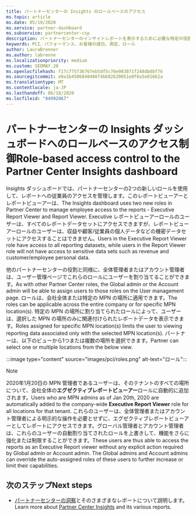 ```yaml
---
title: パートナーセンターの Insights のロールベースのアクセス
ms.topic: article
ms.date: 05/19/2020
ms.service: partner-dashboard
ms.subservice: partnercenter-csp
description: パートナーセンターのインサイトレポートを表示するために必要な特定の役割について説明します。 これには、エグゼクティブレポートビューアーとレポートビューアーのロールが含まれます。
keywords: PCI、パフォーマンス、お客様の成功、測定、ロール
author: LauraBrenner
ms.author: labrenne
ms.localizationpriority: medium
ms.custom: SEOMAY.20
ms.openlocfilehash: f17c775736767eb5df5c76e983071f248db8bf76
ms.sourcegitcommit: e0a1b4506840486f4bb82620051e0f6a5e81662a
ms.translationtype: MT
ms.contentlocale: ja-JP
ms.lasthandoff: 06/18/2020
ms.locfileid: "84992067"
---
```

# <a name="role-based-access-control-to-the-partner-center-insights-dashboard"></a><span data-ttu-id="7b407-105">パートナーセンターの Insights ダッシュボードへのロールベースのアクセス制御</span><span class="sxs-lookup"><span data-stu-id="7b407-105">Role-based access control to the Partner Center Insights dashboard</span></span>

<span data-ttu-id="7b407-106">Insights ダッシュボードでは、パートナーセンターの2つの新しいロールを使用して、レポートへの従業員のアクセスを管理します。このレポートビューアーとレポートビューアーは、</span><span class="sxs-lookup"><span data-stu-id="7b407-106">The Insights dashboard uses two new roles in Partner Center to manage employee access to the reports - Executive Report Viewer and Report Viewer.</span></span>  <span data-ttu-id="7b407-107">Executive レポートビューアーロールのユーザーは、すべてのレポートデータセットにアクセスできますが、レポートビューアーロールのユーザーは、収益や顧客/従業員の個人データなどの機密データセットにアクセスすることはできません。</span><span class="sxs-lookup"><span data-stu-id="7b407-107">Users in the Executive Report Viewer role have access to all reporting datasets, while users in the Report Viewer role will not have access to sensitive data sets such as revenue and customer/employee personal data.</span></span>  

<span data-ttu-id="7b407-108">他のパートナーセンターの役割と同様に、全体管理者またはアカウント管理者は、ユーザー管理ページでこれらのロールにユーザーを割り当てることができます。</span><span class="sxs-lookup"><span data-stu-id="7b407-108">As with other Partner Center roles, the Global admin or the Account admin will be able to assign users to those roles on the User management page.</span></span> <span data-ttu-id="7b407-109">ロールは、会社全体または特定の MPN の場所に適用できます。</span><span class="sxs-lookup"><span data-stu-id="7b407-109">The roles can be applicable across the entire company or for specific MPN location(s).</span></span> <span data-ttu-id="7b407-110">特定の MPN の場所に割り当てられたロールによって、ユーザーは、選択した MPN の場所のみに関連付けられたレポートデータを表示できます。</span><span class="sxs-lookup"><span data-stu-id="7b407-110">Roles assigned for specific MPN location(s) limits the user to viewing reporting data associated only with the selected MPN location(s).</span></span> <span data-ttu-id="7b407-111">パートナーは、以下のビューから1つまたは複数の場所を選択できます。</span><span class="sxs-lookup"><span data-stu-id="7b407-111">Partner can select one or multiple locations from the below view.</span></span>

:::image type="content" source="images/pci/roles.png" alt-text="ロール":::

>[!Note]
> <span data-ttu-id="7b407-113">2020年1月20日の MPN 管理者であるユーザーは、そのテナントのすべての場所について、会社全体の**エグゼクティブレポートビューアー**ロールに自動的に追加されます。</span><span class="sxs-lookup"><span data-stu-id="7b407-113">Users who are MPN admins as of Jan 20th, 2020 are automatically added to the company-wide **Executive Report Viewer** role for all locations for that tenant.</span></span> <span data-ttu-id="7b407-114">これらのユーザーは、全体管理者またはアカウント管理者による明示的な操作を必要とせずに、エグゼクティブレポートビューアーとしてレポートにアクセスできます。グローバル管理者とアカウント管理者は、これらのユーザーの自動割り当てされたロールを上書きして、機能をさらに強化または制限することができます。</span><span class="sxs-lookup"><span data-stu-id="7b407-114">These users are thus able to access the reports as an Executive Report viewer without any explicit action required by Global admin or Account admin. The Global admins and Account admins can override the auto-assigned roles of these users to further increase or limit their capabilities.</span></span>

## <a name="next-steps"></a><span data-ttu-id="7b407-115">次のステップ</span><span class="sxs-lookup"><span data-stu-id="7b407-115">Next steps</span></span>

- <span data-ttu-id="7b407-116">[パートナーセンターの洞察](partner-center-insights.md)とそのさまざまなレポートについて説明します。</span><span class="sxs-lookup"><span data-stu-id="7b407-116">Learn more about [Partner Center Insights](partner-center-insights.md) and its various reports.</span></span>
